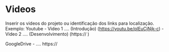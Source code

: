 # Videos
Inserir os videos do projeto ou identificação dos links para localização.
Exemplo:
   Youtube     - Video 1 .... (Introdução) (https://youtu.be/plEuCjNjk-c)
               - Video 2 .... (Desenvolvimento) (https://  )
   
   GoogleDrive - .... https://
   
